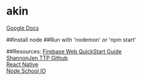 # akin
<a href="https://docs.google.com/document/d/1qeXu8AXtqnfHJgClvhYXpDspO3LG5aC7vvzBhDhGx-8/edit?usp=sharing">Google Docs</a>

##Install node
##Run with 'nodemon' or 'npm start'

##Resources: 
<a href="https://www.firebase.com/docs/web/quickstart.html">Firebase Web QuickStart Guide</a><br>
<a href="https://github.com/shannonjen/ttp">ShannonJen TTP Github</a><br>
<a href="https://facebook.github.io/react-native/">React Native</a><br>
<a href="http://nodeschool.io/">Node School IO</a><br>
